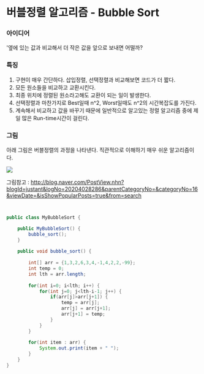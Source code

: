 # 버블정렬 알고리즘 - Bubble Sort


### 아이디어


'옆에 있는 값과 비교해서 더 작은 값을 앞으로 보내면 어떨까?


### 특징


1) 구현이 매우 간단하다. 삽입정렬, 선택정렬과 비교해보면 코드가 더 짧다.
2) 모든 원소들을 비교하고 교환시킨다.
3) 최종 위치에 정렬된 원소라고해도 교환이 되는 일이 발생한다.
4) 선택정렬과 마찬가지로 Best일때 n^2, Worst일때도 n^2의 시간복잡도를 가진다.
5) 계속해서 비교하고 값을 바꾸기 때문에 일반적으로 알고있는 정렬 알고리즘 중에 제일 많은 Run-time시간이 걸린다. 


### 그림


아래 그림은 버블정렬의 과정을 나타낸다. 직관적으로 이해하기 매우 쉬운 알고리즘이다.

![](http://postfiles11.naver.net/20140128_282/justant_1390842794487v9kxH_PNG/%B9%F6%BA%ED%C1%A4%B7%C4.png?type=w2)

그림참고 : http://blog.naver.com/PostView.nhn?blogId=justant&logNo=20204028286&parentCategoryNo=&categoryNo=16&viewDate=&isShowPopularPosts=true&from=search


```java


public class MyBubbleSort {

    public MyBubbleSort() {
        bubble_sort();
    }
    
    public void bubble_sort() {
        
        int[] arr = {1,3,2,6,3,4,-1,4,2,2,-99};
        int temp = 0;
        int lth = arr.length;
        
        for(int i=0; i<lth; i++) {
            for(int j=0; j<lth-i-1; j++) {
                if(arr[j]>arr[j+1]) {
                    temp = arr[j];
                    arr[j] = arr[j+1];
                    arr[j+1] = temp;
                }
            }
        }
        
        for(int item : arr) {
            System.out.print(item + " ");
        }
    }
}


```
